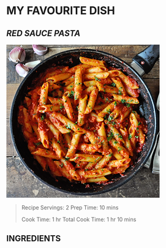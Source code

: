 # MY FAVOURITE DISH

## _RED SAUCE PASTA_

![Display picture](Photos/pasta.png)

>Recipe Servings: 2       Prep Time: 10 mins
>
>Cook Time: 1 hr                               Total Cook Time: 1 hr 10 mins


## INGREDIENTS


